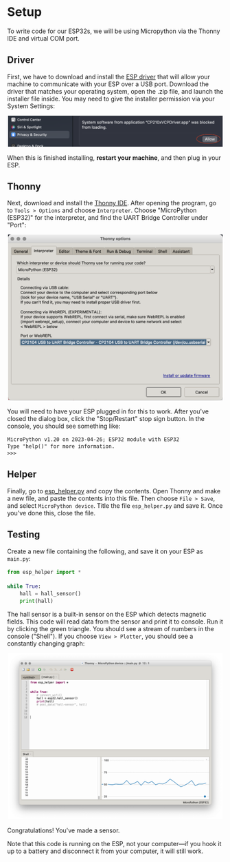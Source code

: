 # Setup

To write code for our ESP32s, we will be using Micropython via the Thonny IDE and virtual COM port. 

## Driver

First, we have to download and install the [ESP driver](https://www.silabs.com/developers/usb-to-uart-bridge-vcp-drivers?tab=downloads) that will allow your machine to communicate with your ESP over a USB port. Download the driver that matches your operating system, open the .zip file, and launch the installer file inside. You may need to give the installer permission via your System Settings:

<p align="center">
  <img src="img/0_thonny.png" width=500 />
</p>

When this is finished installing, **restart your machine**, and then plug in your ESP.

## Thonny

Next, download and install the [Thonny IDE](https://thonny.org). After opening the program, go to `Tools > Options` and choose `Interpreter`. Choose "MicroPython (ESP32)" for the interpreter, and find the UART Bridge Controller under "Port":

<p align="center">
  <img src="img/1_thonny.png" width=500 />
</p>

You will need to have your ESP plugged in for this to work. After you've closed the dialog box, click the "Stop/Restart" stop sign button. In the console, you should see something like:
```
MicroPython v1.20 on 2023-04-26; ESP32 module with ESP32
Type "help()" for more information.
>>>
```

## Helper

Finally, go to [esp_helper.py](../esp/esp_helper.py) and copy the contents. Open Thonny and make a new file, and paste the contents into this file. Then choose `File > Save`, and select `MicroPython device`. Title the file `esp_helper.py` and save it. Once you've done this, close the file.

## Testing

Create a new file containing the following, and save it on your ESP as `main.py`:

```py
from esp_helper import *

while True:
    hall = hall_sensor()
    print(hall)
```

The hall sensor is a built-in sensor on the ESP which detects magnetic fields. This code will read data from the sensor and print it to console. Run it by clicking the green triangle. You should see a stream of numbers in the console ("Shell"). If you choose `View > Plotter`, you should see a constantly changing graph:

<p align="center">
  <img src="img/2_hall.png" width=500 />
</p>

Congratulations! You've made a sensor.

Note that this code is running on the ESP, not your computer—if you hook it up to a battery and disconnect it from your computer, it will still work.